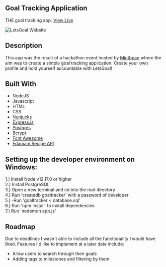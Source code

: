 ## Goal Tracking Application  
THE goal tracking app. <a href="https://lets-goal.herokuapp.com/">View Live</a>

![LetsGoal Website](https://i.imgur.com/DtM6UtG.png)

## Description

This app was the result of a hackathon event hosted by [Mintbean](https://www.mintbean.io/) where the aim was to create a simple goal tracking application. Create your own profile and hold yourself accountable with LetsGoal!

## Built With
* NodeJS
* Javascript
* HTML
* CSS
* [Nunjucks](https://mozilla.github.io/nunjucks/)
* [Express.js](https://expressjs.com/)
* [Postgres](https://www.postgresql.org/)
* [Bcrypt](https://www.npmjs.com/package/bcrypt)
* [Font Awesome](https://fontawesome.com/)
* [Edamam Recipe API](https://developer.edamam.com/edamam-docs-recipe-api )


## Setting up the developer environment on Windows:
1.) Install Node v12.17.0 or higher   
2.) Install PostgreSQL  
3.) Open a new terminal and cd into the root directory  
4.) Run 'createdb goaltracker' with a password of developer   
5.) -Run 'goaltracker < database.sql'  
6.) Run 'npm install' to install dependencies    
7.) Run 'nodemon app.js'  


## Roadmap
Due to deadlines I wasn't able to include all the functionality I would have liked. Features I'd like to implement at a later date include:
* Allow users to search through their goals
* Adding tags to milestones and filtering by them
